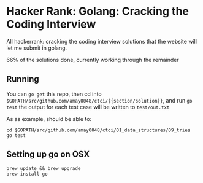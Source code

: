 # Hacker Rank: Golang: Cracking the Coding Interview

All hackerrank: cracking the coding interview solutions that the website will let me submit 
in golang.

66% of the solutions done, currently working through the remainder

## Running

You can `go get` this repo, then cd into `$GOPATH/src/github.com/amay0048/ctci/{{section/solution}}`, and run `go test` the output for each test 
case will be written to `test/out.txt`

As as example, should be able to:

```
cd $GOPATH/src/github.com/amay0048/ctci/01_data_structures/09_tries
go test
```

## Setting up go on OSX

```
brew update && brew upgrade
brew install go
```
